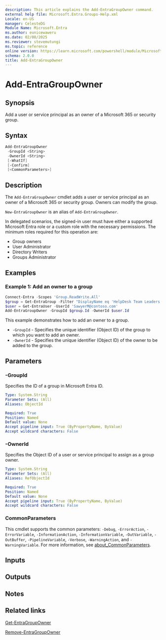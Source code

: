 ```yaml
---
description: This article explains the Add-EntraGroupOwner command.
external help file: Microsoft.Entra.Groups-Help.xml
Locale: en-US
manager: CelesteDG
Module Name: Microsoft.Entra
ms.author: eunicewaweru
ms.date: 02/08/2025
ms.reviewer: stevemutungi
ms.topic: reference
online version: https://learn.microsoft.com/powershell/module/Microsoft.Entra/Add-EntraGroupOwner
schema: 2.0.0
title: Add-EntraGroupOwner
---
```


# Add-EntraGroupOwner

## Synopsis

Add a user or service principal as an owner of a Microsoft 365 or security group.

## Syntax

```powershell
Add-EntraGroupOwner
 -GroupId <String>
 -OwnerId <String>
 [-WhatIf]
 [-Confirm]
 [<CommonParameters>]
```

## Description

The `Add-EntraGroupOwner` cmdlet adds a user or service principal as an owner of a Microsoft 365 or security group. Owners can modify the group.

`New-EntraGroupOwner` is an alias of `Add-EntraGroupOwner`.

In delegated scenarios, the signed-in user must have either a supported Microsoft Entra role or a custom role with the necessary permissions. The minimum roles required for this operation are:

- Group owners
- User Administrator
- Directory Writers
- Groups Administrator

## Examples

### Example 1: Add an owner to a group

```powershell
Connect-Entra -Scopes 'Group.ReadWrite.All'
$group = Get-EntraGroup -Filter "DisplayName eq 'HelpDesk Team Leaders'"
$user = Get-EntraUser -UserId 'SawyerM@contoso.com'
Add-EntraGroupOwner -GroupId $group.Id -OwnerId $user.Id
```

This example demonstrates how to add an owner to a group.

- `-GroupId` - Specifies the unique identifier (Object ID) of the group to which you want to add an owner.
- `-OwnerId` - Specifies the unique identifier (Object ID) of the owner to be added to the group.

## Parameters

### -GroupId

Specifies the ID of a group in Microsoft Entra ID.

```yaml
Type: System.String
Parameter Sets: (All)
Aliases: ObjectId

Required: True
Position: Named
Default value: None
Accept pipeline input: True (ByPropertyName, ByValue)
Accept wildcard characters: False
```

### -OwnerId

Specifies the Object ID of a user or service principal to assign as a group owner.

```yaml
Type: System.String
Parameter Sets: (All)
Aliases: RefObjectId

Required: True
Position: Named
Default value: None
Accept pipeline input: True (ByPropertyName, ByValue)
Accept wildcard characters: False
```

### CommonParameters

This cmdlet supports the common parameters: `-Debug`, `-ErrorAction`, `-ErrorVariable`, `-InformationAction`, `-InformationVariable`, `-OutVariable`, `-OutBuffer`, `-PipelineVariable`, `-Verbose`, `-WarningAction`, and `-WarningVariable`. For more information, see [about_CommonParameters](https://go.microsoft.com/fwlink/?LinkID=113216).

## Inputs

## Outputs

## Notes

## Related links

[Get-EntraGroupOwner](Get-EntraGroupOwner.md)

[Remove-EntraGroupOwner](Remove-EntraGroupOwner.md)
